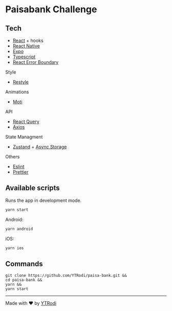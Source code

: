# Paisabank Challenge

## Tech
* [React](https://beta.reactjs.org/) + hooks
* [React Native](https://reactnative.dev/)
* [Expo](https://expo.dev/)
* [Typescript](https://www.typescriptlang.org/)
* [React Error Boundary](https://www.npmjs.com/package/react-error-boundary)

Style
* [Restyle](https://github.com/Shopify/restyle)

Animations
* [Moti](https://moti.fyi/)

API 
* [React Query](https://react-query.tanstack.com/)
* [Axios](https://axios-http.com/docs/intro)

State Managment
* [Zustand](https://github.com/pmndrs/zustand) + [Async Storage](https://github.com/react-native-async-storage/async-storage)

Others
* [Eslint](https://eslint.org/)
* [Prettier](https://prettier.io/)

## Available scripts
Runs the app in development mode.
```sh		
yarn start
  ```
Android:
```sh		
yarn android
  ```
iOS:
```sh		
yarn ios
  ```

## Commands
    git clone https://github.com/YTRodi/paisa-bank.git &&
    cd paisa-bank &&
    yarn &&
    yarn start
    
---
Made with ❤️ by [YTRodi](https://github.com/YTRodi)
